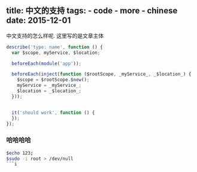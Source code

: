 title: 中文的支持
tags:
	- code
	- more
	- chinese
date: 2015-12-01
---
中文支持的怎么样呢.
这里写的是文章主体



``` javascript
describe('type: name', function () {
  var $scope, myService, $location;

  beforeEach(module('app'));

  beforeEach(inject(function ($rootScope, _myService_, _$location_) {
    $scope = $rootScope.$new();
    myService = _myService_;
    $location = _$location_;
  }));


  it('should work', function () {
  });
});
```


### 哈哈哈哈
``` bash
$echo 123;
$sudo -i root > /dev/null
```i

